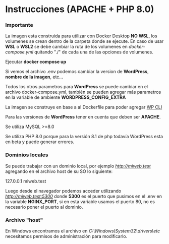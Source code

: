 # Instrucciones (APACHE + PHP 8.0)

### Importante

La imagen esta construida para utilizar con Docker Desktop **NO WSL**, los volumenes se crean dentro de la carpeta donde se ejecute. En caso de usar **WSL** o **WSL2** se debe cambiar la ruta de los volumenes en *docker-compose.yml* quitando "./" de cada una de las opciones de volumenes.

Ejecutar **docker compose up**

Si vemos el archivo .env podemos cambiar la version de **WordPress**, **nombre de la imagen**, etc...

Todos los otros parametros para **WordPress** se puede cambiar en el archivo docker-compose.yml, también se pueden agregar más parametros en la variable de ambiente **WORDPRESS_CONFIG_EXTRA**

La imagen se construye en base a al Dockerfile para poder agregar [WP CLI](https://wp-cli.org/es/)

Para las versiones de **WordPress** tener en cuenta que deben ser **APACHE**.

Se utiliza MySQL >=8.0

Se utiliza PHP 8.0 porque para la versión 8.1 de php todavía WordPress esta en beta y puede generar errores.

### Dominios locales

Se puede trabajar con un dominio local, por ejemplo *http://miweb.test* agregando en el archivo host de su SO lo siguiente:

127.0.0.1      miweb.test

Luego desde el navegador podemos acceder utilizando *http://miweb.test:5300* donde **5300** es el puerto que pusimos en el .env en la variable **NGINX_PORT**, si en esta variable usamos el puerto 80, no es necesario poner el puerto al dominio.

### Archivo "host"

En Windows encontramos el archivo en *C:\Windows\System32\drivers\etc* necesitamos permisos de administración para modificarlo.
